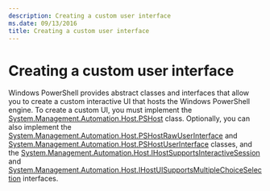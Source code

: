 ```yaml
---
description: Creating a custom user interface
ms.date: 09/13/2016
title: Creating a custom user interface
---
```

# Creating a custom user interface

Windows PowerShell provides abstract classes and interfaces that allow you to create a custom interactive UI that hosts the Windows PowerShell engine. To create a custom UI, you must implement the [System.Management.Automation.Host.PSHost](/dotnet/api/System.Management.Automation.Host.PSHost) class. Optionally, you can also implement the [System.Management.Automation.Host.PSHostRawUserInterface](/dotnet/api/System.Management.Automation.Host.PSHostRawUserInterface) and [System.Management.Automation.Host.PSHostUserInterface](/dotnet/api/System.Management.Automation.Host.PSHostUserInterface) classes, and the [System.Management.Automation.Host.IHostSupportsInteractiveSession](/dotnet/api/System.Management.Automation.Host.IHostSupportsInteractiveSession) and [System.Management.Automation.Host.IHostUISupportsMultipleChoiceSelection](/dotnet/api/System.Management.Automation.Host.IHostUISupportsMultipleChoiceSelection) interfaces.

